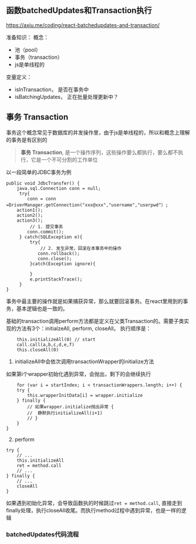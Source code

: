## 函数batchedUpdates和Transaction执行
https://axiu.me/coding/react-batchedupdates-and-transaction/

准备知识：
概念：
- 池（pool）
- 事务（transaction）
- js是单线程的
  
变量定义：
- isInTransaction， 是否在事务中
- isBatchingUpdates， 正在批量处理更新中？

## 事务 Transaction
事务这个概念常见于数据库的并发操作里，由于js是单线程的，所以和概念上理解的事务是有区别的

> **事务 Transaction**, 是一个操作序列，这些操作要么都执行，要么都不执行，它是一个不可分割的工作单位

以一段简单的JDBC事务为例
```
public void JdbcTransfer() { 
    java.sql.Connection conn = null;
     try{
        conn = conn =DriverManager.getConnection("xxx@xxx","username","userpwd"）;
	action1();
	action2();
	action3();
         // 1. 提交事务
        conn.commit();
     } catch(SQLException e){            
         try{ 
             // 2. 发生异常，回滚在本事务中的操作
            conn.rollback();
            conn.close(); 
         }catch(Exception ignore){ 
 
         } 
         e.printStackTrace(); 
     } 
}
```
事务中最主要的操作就是如果捕获异常，那么就要回滚事务。在react里用到的事务，基本逻辑也是一致的。

基础的transaction调用perform方法都是定义在父类Transaction的。需要子类实现的方法有3个：initialzeAll, perform, closeAll。
执行顺序是：
```
    this.initializeAll(0) // start
    call.call(a,b,c,d,e,f)
    this.closeAll(0)
```

1. initializeAll中会依次调用transactionWrapper的initialize方法

如果第i个wrapper初始化遇到异常，会抛出，剩下的会继续执行
```
    for (var i = startIndex; i < transactionWrappers.length; i++) {
	try {
		this.wrapperInitData[i] = wrapper.initialize
	} finally {
		// 如果wrapper.initialize抛出异常 {
		//	静默执行initializeAll(i+1)
		// }
	}
}
```

2. perform
```
try {
	// ...
	this.initializeAll
	ret = method.call
	// ...
} finally {
	// ...
	closeAll
}
```
如果遇到初始化异常，会导致函数执的时候跳过```ret = method.call```, 直接走到finally处理，执行closeAll收尾。而执行method过程中遇到异常，也是一样的逻辑

### batchedUpdates代码流程
```

```
